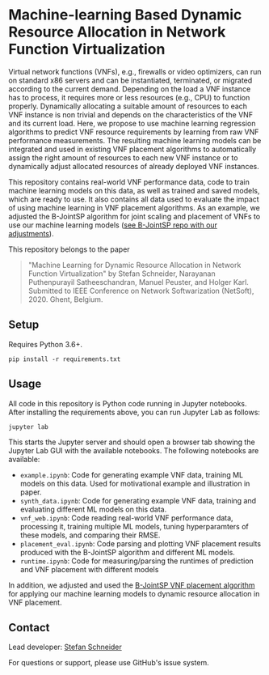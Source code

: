 # Machine-learning Based Dynamic Resource Allocation in Network Function Virtualization

Virtual network functions (VNFs), e.g., firewalls or video optimizers, can run on standard x86 servers and can be instantiated, terminated, or migrated according to the current demand. Depending on the load a VNF instance has to process, it requires more or less resources (e.g., CPU) to function properly. Dynamically allocating a suitable amount of resources to each VNF instance is non trivial and depends on the characteristics of the VNF and its current load. Here, we propose to use machine learning regression algorithms to predict VNF resource requirements by learning from raw VNF performance measurements. The resulting machine learning models can be integrated and used in existing VNF placement algorithms to automatically assign the right amount of resources to each new VNF instance or to dynamically adjust allocated resources of already deployed VNF instances.

This repository contains real-world VNF performance data, code to train machine learning models on this data, as well as trained and saved models, which are ready to use. It also contains all data used to evaluate the impact of using machine learning in VNF placement algorithms. As an example, we adjusted the B-JointSP algorithm for joint scaling and placement of VNFs to use our machine learning models ([see B-JointSP repo with our adjustments](https://github.com/CN-UPB/B-JointSP/tree/ml-resource-prediction)).

This repository belongs to the paper

> "Machine Learning for Dynamic Resource Allocation in Network Function Virtualization" by Stefan Schneider, Narayanan Puthenpurayil Satheeschandran, Manuel Peuster, and Holger Karl. Submitted to IEEE Conference on Network Softwarization (NetSoft), 2020. Ghent, Belgium.

## Setup

Requires Python 3.6+.

```
pip install -r requirements.txt
```

## Usage

All code in this repository is Python code running in Jupyter notebooks. After installing the requirements above, you can run Jupyter Lab as follows:

```
jupyter lab
```

This starts the Jupyter server and should open a browser tab showing the Jupyter Lab GUI with the available notebooks. The following notebooks are available:

* `example.ipynb`: Code for generating example VNF data, training ML models on this data. Used for motivational example and illustration in paper.
* `synth_data.ipynb`: Code for generating example VNF data, training and evaluating different ML models on this data.
* `vnf_web.ipynb`: Code reading real-world VNF performance data, processing it, training multiple ML models, tuning hyperparamters of these models, and comparing their RMSE.
* `placement_eval.ipynb`: Code parsing and plotting VNF placement results produced with the B-JointSP algorithm and different ML models.
* `runtime.ipynb`: Code for measuring/parsing the runtimes of prediction and VNF placement with different models

In addition, we adjusted and used the [B-JointSP VNF placement algorithm](https://github.com/CN-UPB/B-JointSP/tree/ml-resource-prediction) for applying our machine learning models to dynamic resource allocation in VNF placement.

## Contact

Lead developer: [Stefan Schneider](https://github.com/stefanbschneider/)

For questions or support, please use GitHub's issue system.